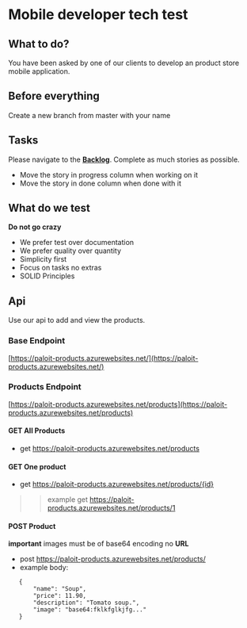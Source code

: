 # Mobile developer tech test

## What to do?
You have been asked by one of our clients to develop an product store mobile application. 

## Before everything
Create a new branch from master with your name

## Tasks
Please navigate to the [__Backlog__](https://github.com/Palo-IT-Australia/mobile-dev-tech-test/projects/1). Complete as much stories as possible.
- Move the story in progress column when working on it
- Move the story in done column when done with it

## What do we test
__Do not go crazy__

- We prefer test over documentation
- We prefer quality over quantity
- Simplicity first
- Focus on tasks no extras
- SOLID Principles

## Api
Use our api to add and view the products.

### Base Endpoint
[https://paloit-products.azurewebsites.net/](https://paloit-products.azurewebsites.net/)

### Products Endpoint
[https://paloit-products.azurewebsites.net/products](https://paloit-products.azurewebsites.net/products)

#### GET All Products
 - get https://paloit-products.azurewebsites.net/products

#### GET One product
 - get https://paloit-products.azurewebsites.net/products/{id}
 >> example get https://paloit-products.azurewebsites.net/products/1
 
#### POST Product
 __important__ images must be of base64 encoding no __URL__
 - post https://paloit-products.azurewebsites.net/products/
 - example body:
 ```$json
    {
        "name": "Soup",
        "price": 11.90,
        "description": "Tomato soup.",
        "image": "base64:fklkfglkjfg..."
    }
 ```

 
